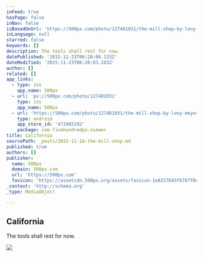 ```yaml
---
inFeed: true
hasPage: false
inNav: false
isBasedOnUrl: 'https://500px.com/photo/127481031/the-mill-shop-by-lony-meyer'
inLanguage: null
starred: false
keywords: []
description: The tools shall rest for now.
datePublished: '2015-11-23T06:20:06.133Z'
dateModified: '2015-11-23T06:20:03.265Z'
author: []
related: []
app_links:
  - type: ios
    app_name: 500px
  - url: 'px://500px.com/photo/127481031'
    type: ios
    app_name: 500px
  - url: 'https://500px.com/photo/127481031/the-mill-shop-by-lony-meyer'
    type: android
    app_store_id: '471965292'
    package: com.fivehundredpx.viewer
title: California
sourcePath: _posts/2015-11-16-the-mill-shop.md
published: true
authors: []
publisher:
  name: 500px
  domain: 500px.com
  url: 'https://500px.com'
  favicon: 'https://assetcdn.500px.org/assets/favicon-1e8257b93fb787f8ceb66b5522ee853c.ico'
_context: 'http://schema.org'
_type: MediaObject

---
```

<article style=""><h1>California</h1><p>The tools shall rest for now.</p><img src="https://drscdn.500px.org/photo/127481031/m%3D2048/27cce46f0c699bf0ee1e312410a1f6fe" /></article>